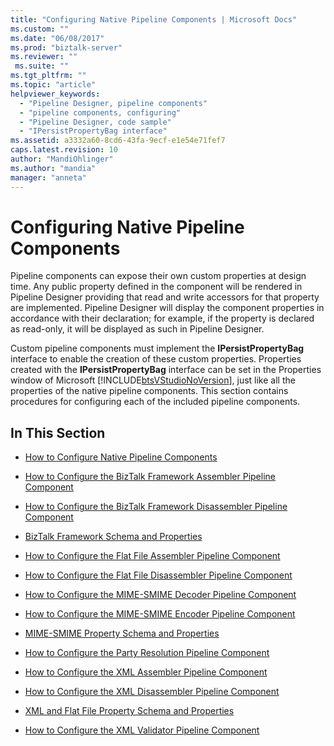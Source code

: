 ```yaml
---
title: "Configuring Native Pipeline Components | Microsoft Docs"
ms.custom: ""
ms.date: "06/08/2017"
ms.prod: "biztalk-server"
ms.reviewer: ""
 ms.suite: ""
ms.tgt_pltfrm: ""
ms.topic: "article"
helpviewer_keywords: 
  - "Pipeline Designer, pipeline components"
  - "pipeline components, configuring"
  - "Pipeline Designer, code sample"
  - "IPersistPropertyBag interface"
ms.assetid: a3332a60-8cd6-43fa-9ecf-e1e54e71fef7
caps.latest.revision: 10
author: "MandiOhlinger"
ms.author: "mandia"
manager: "anneta"
---
```

# Configuring Native Pipeline Components
Pipeline components can expose their own custom properties at design time. Any public property defined in the component will be rendered in Pipeline Designer providing that read and write accessors for that property are implemented. Pipeline Designer will display the component properties in accordance with their declaration; for example, if the property is declared as read-only, it will be displayed as such in Pipeline Designer.  
  
 Custom pipeline components must implement the **IPersistPropertyBag** interface to enable the creation of these custom properties. Properties created with the **IPersistPropertyBag** interface can be set in the Properties window of Microsoft [!INCLUDE[btsVStudioNoVersion](../includes/btsvstudionoversion-md.md)], just like all the properties of the native pipeline components. This section contains procedures for configuring each of the included pipeline components.  
  
## In This Section  
  
-   [How to Configure Native Pipeline Components](../core/how-to-configure-native-pipeline-components.md)  
  
-   [How to Configure the BizTalk Framework Assembler Pipeline Component](../core/how-to-configure-the-biztalk-framework-assembler-pipeline-component.md)  
  
-   [How to Configure the BizTalk Framework Disassembler Pipeline Component](../core/how-to-configure-the-biztalk-framework-disassembler-pipeline-component.md)  
  
-   [BizTalk Framework Schema and Properties](../core/biztalk-framework-schema-and-properties.md)  
  
-   [How to Configure the Flat File Assembler Pipeline Component](../core/how-to-configure-the-flat-file-assembler-pipeline-component.md)  
  
-   [How to Configure the Flat File Disassembler Pipeline Component](../core/how-to-configure-the-flat-file-disassembler-pipeline-component.md)  
  
-   [How to Configure the MIME-SMIME Decoder Pipeline Component](../core/how-to-configure-the-mime-smime-decoder-pipeline-component.md)  
  
-   [How to Configure the MIME-SMIME Encoder Pipeline Component](../core/how-to-configure-the-mime-smime-encoder-pipeline-component.md)  
  
-   [MIME-SMIME Property Schema and Properties](../core/mime-smime-property-schema-and-properties.md)  
  
-   [How to Configure the Party Resolution Pipeline Component](../core/how-to-configure-the-party-resolution-pipeline-component.md)  
  
-   [How to Configure the XML Assembler Pipeline Component](../core/how-to-configure-the-xml-assembler-pipeline-component.md)  
  
-   [How to Configure the XML Disassembler Pipeline Component](../core/how-to-configure-the-xml-disassembler-pipeline-component.md)  
  
-   [XML and Flat File Property Schema and Properties](../core/xml-and-flat-file-property-schema-and-properties.md)  
  
-   [How to Configure the XML Validator Pipeline Component](../core/how-to-configure-the-xml-validator-pipeline-component.md)